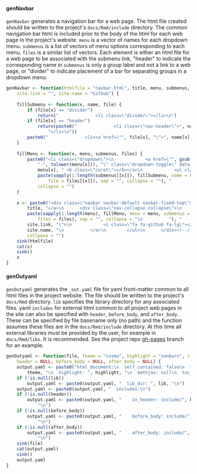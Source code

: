 


#### genNavbar

`genNavbar` generates a navigation bar for a web page.
The html file created should be written to the project's `docs/Rmd/include` directory.
The common navigation bar html is included prior to the body of the html for each web page in the project's website.
`menu` is a vector of names for each dropdown menu.
`submenus` is a list of vectors of menu options corresponding to each menu.
`files` is a similar list of vectors.
Each element is either an html file for a web page to be associated with the submenu link,
"header" to indicate the corresponding name in `submenus` is only a group label and not a link to a web page,
or "divider" to indicate placement of a bar for separating groups in a dropdown menu.


```r
genNavbar <- function(htmlfile = "navbar.html", title, menu, submenus, files, 
    site.link = "", site.name = "Github") {
    
    fillSubmenu <- function(x, name, file) {
        if (file[x] == "divider") 
            return("              <li class=\"divider\"></li>\n")
        if (file[x] == "header") 
            return(paste0("              <li class=\"nav-header\">", name[x], 
                "</li>\n"))
        paste0("              <li><a href=\"", file[x], "\">", name[x], "</a></li>\n")
    }
    
    fillMenu <- function(x, menu, submenus, files) {
        paste0("<li class=\"dropdown\">\n            <a href=\"", gsub(" ", 
            "-", tolower(menu[x])), "\" class=\"dropdown-toggle\" data-toggle=\"dropdown\">", 
            menu[x], " <b class=\"caret\"></b></a>\n            <ul class=\"dropdown-menu\">\n", 
            paste(sapply(1:length(submenus[[x]]), fillSubmenu, name = submenus[[x]], 
                file = files[[x]]), sep = "", collapse = ""), "            </ul>\n", 
            collapse = "")
    }
    
    x <- paste0("<div class=\"navbar navbar-default navbar-fixed-top\">\n  <div class=\"navbar-inner\">\n    <div class=\"container\">\n      <button type=\"button\" class=\"btn btn-navbar\" data-toggle=\"collapse\" data-target=\".nav-collapse\">\n        <span class=\"icon-bar\"></span>\n        <span class=\"icon-bar\"></span>\n        <span class=\"icon-bar\"></span>\n      </button>\n      <a class=\"brand\" href=\"/\">", 
        title, "</a>\n      <div class=\"nav-collapse collapse\">\n        <ul class=\"nav\">\n          <li><a href=\"/\">Home</a></li>\n          ", 
        paste(sapply(1:length(menu), fillMenu, menu = menu, submenus = submenus, 
            files = files), sep = "", collapse = "\n          "), "        </ul>\n        <ul class=\"nav pull-right\">\n          <a class=\"btn btn-primary\" href=\"", 
        site.link, "\">\n            <i class=\"fa fa-github fa-lg\"></i>\n            ", 
        site.name, "\n          </a>\n        </ul>\n      </div><!--/.nav-collapse -->\n    </div>\n  </div>\n</div>\n", 
        collpase = "")
    sink(htmlfile)
    cat(x)
    sink()
    x
}
```

#### genOutyaml

`genOutyaml` generates the `_out.yaml` file for yaml front-matter common to all html files in the project website.
The file should be written to the project's `docs/Rmd` directory.
`lib` specifies the library directory for any associated files.
yaml `includes` for external html common to all project web pages in the site can also be specified with `header`, `before_body`, and `after_body`.
These can be specified by file basename only (no path) and the function assumes these files are in the `docs/Rmd/include` directory.
At this time all external libraries must be provided by the user, for example in `docs/Rmd/libs`.
It is recommended. See the project repo [gh-pages](https://github.com/leonawicz/ProjectManagement/tree/gh-pages "gh-pages") branch for an example.


```r
genOutyaml <- function(file, theme = "cosmo", highlight = "zenburn", lib = NULL, 
    header = NULL, before_body = NULL, after_body = NULL) {
    output.yaml <- paste0("html_document:\n  self_contained: false\n  theme: ", 
        theme, "\n  highlight: ", highlight, "\n  mathjax: null\n  toc_depth: 2\n")
    if (!is.null(lib)) 
        output.yaml <- paste0(output.yaml, "  lib_dir: ", lib, "\n")
    output.yaml <- paste0(output.yaml, "  includes:\n")
    if (!is.null(header)) 
        output.yaml <- paste0(output.yaml, "    in_header: include/", header, 
            "\n")
    if (!is.null(before_body)) 
        output.yaml <- paste0(output.yaml, "    before_body: include/", before_body, 
            "\n")
    if (!is.null(after_body)) 
        output.yaml <- paste0(output.yaml, "    after_body: include/", after_body, 
            "\n")
    sink(file)
    cat(output.yaml)
    sink()
    output.yaml
}
```
